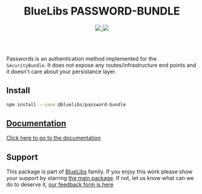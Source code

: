 <h1 align="center">BlueLibs PASSWORD-BUNDLE</h1>

<p align="center">
  <a href="https://travis-ci.org/bluelibs/password-bundle">
    <img src="https://api.travis-ci.org/bluelibs/password-bundle.svg?branch=master" />
  </a>
  <a href="https://coveralls.io/github/bluelibs/password-bundle?branch=master">
    <img src="https://coveralls.io/repos/github/bluelibs/password-bundle/badge.svg?branch=master" />
  </a>
</p>

<br />
<br />

Passwords is an authentication method implemented for the `SecurityBundle`. It does not expose any routes/infrastructure end points and it doesn't care about your persistance layer.

## Install

```bash
npm install --save @bluelibs/password-bundle
```

## [Documentation](./DOCUMENTATION.md)

[Click here to go to the documentation](./DOCUMENTATION.md)

## Support

This package is part of [BlueLibs](https://www.bluelibs.com) family. If you enjoy this work please show your support by starring [the main package](https://github.com/bluelibs/bluelibs). If not, let us know what can we do to deserve it, [our feedback form is here](https://forms.gle/DTMg5Urgqey9QqLFA)
